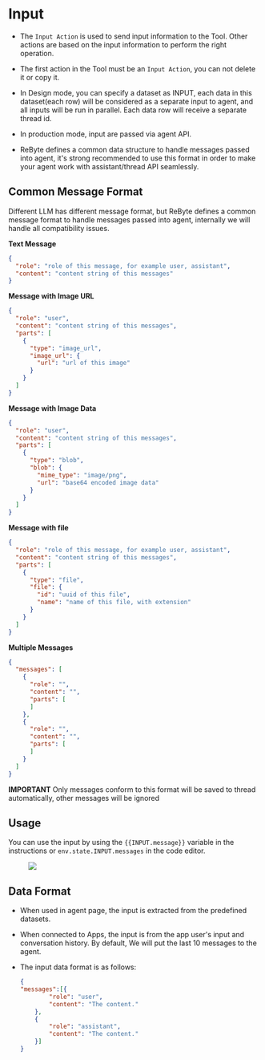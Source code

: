 # Input

* The `Input Action` is used to send input information to the Tool. Other actions are based on the input information to perform the right operation.

* The first action in the Tool must be an `Input Action`, you can not delete it or copy it.

* In Design mode, you can specify a dataset as INPUT, each data in this dataset(each row) will be considered as a separate input to agent, and all inputs will be run in parallel. Each data row will receive a separate thread id.

* In production mode, input are passed via agent API.

* ReByte defines a common data structure to handle messages passed into agent, it's strong recommended to use this format in order to make your agent work with assistant/thread API seamlessly.

## Common Message Format

Different LLM has different message format, but ReByte defines a common message format to handle messages passed into agent, internally we will handle all compatibility issues.

**Text Message**
```json
{
  "role": "role of this message, for example user, assistant",
  "content": "content string of this messages"
}
```

**Message with Image URL**
```json
{
  "role": "user",
  "content": "content string of this messages",
  "parts": [
    {
      "type": "image_url",
      "image_url": {
        "url": "url of this image"
      }
    }
  ]
}
```

**Message with Image Data**
```json
{
  "role": "user",
  "content": "content string of this messages",
  "parts": [
    {
      "type": "blob",
      "blob": {
        "mime_type": "image/png",
        "url": "base64 encoded image data"
      }
    }
  ]
}
```



**Message with file**
```json
{
  "role": "role of this message, for example user, assistant",
  "content": "content string of this messages",
  "parts": [
    {
      "type": "file",
      "file": {
        "id": "uuid of this file",
        "name": "name of this file, with extension"
      }
    }
  ]
}
```

**Multiple Messages**

```json
{
  "messages": [
    {
      "role": "",
      "content": "",
      "parts": [
      ]
    },
    {
      "role": "",
      "content": "",
      "parts": [
      ]
    }
  ]
}
```

**IMPORTANT**
Only messages conform to this format will be saved to thread automatically, other messages will be ignored

## Usage

You can use the input by using the `{{INPUT.message}}` variable in the instructions or `env.state.INPUT.messages` in the code editor.

<figure><img src="../../../images/input-action.png"></figure>

## Data Format

* When used in agent page, the input is extracted from the predefined datasets.

* When connected to Apps, the input is from the app user's input and conversation history. By default, We will put the last 10 messages to the agent.

* The input data format is as follows:

    ```json
    {
    "messages":[{
            "role": "user",
            "content": "The content."
        },
        {
            "role": "assistant",
            "content": "The content."
        }]
    }
    ```

<!-- ### Parameters

- Input type
    - Select from predefined Datasets
    - When connecting to Chat, the latest 10 history dialogues will be sent to the Tool as input information by default, formatted as follows
    
    ```json
    {
    "Messages":[
    {
        "role": "user",
        "content": "The content."
    },
    {
        "role": "assistant",
        "content": "The content."
    }
    ]
    }
    ```
    - output
        - Output the correct data -->